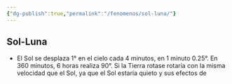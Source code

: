 ```yaml
---
{"dg-publish":true,"permalink":"/fenomenos/sol-luna/"}
---
```



## Sol-Luna

- El Sol se desplaza 1° en el cielo cada 4 minutos, en 1 minuto 0.25°. En 360 minutos, 6 horas realiza 90°. Si la Tierra rotase rotaría con la misma velocidad que el Sol, ya que el Sol estaría quieto y sus efectos de 